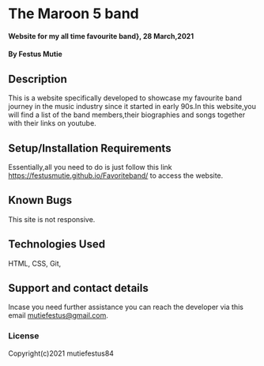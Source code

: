 # The Maroon 5 band
####  Website for my all time favourite band}, 28 March,2021
#### By Festus Mutie
## Description
This is a website specifically developed to showcase my favourite band journey in the music industry since it started in early 90s.In this website,you will find a list of the band members,their biographies and songs together with their links on youtube. 
## Setup/Installation Requirements
Essentially,all you need to do is just follow this link https://festusmutie.github.io/Favoriteband/  to access the website.
## Known Bugs
This site is not responsive.
## Technologies Used
HTML,
CSS,
Git,
## Support and contact details
Incase you need further assistance you can reach the developer via this email mutiefestus@gmail.com.
### License

Copyright(c)2021 mutiefestus84
